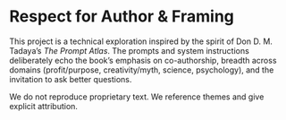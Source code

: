 # Respect for Author & Framing

This project is a technical exploration inspired by the spirit of Don D. M. Tadaya’s
*The Prompt Atlas*. The prompts and system instructions deliberately echo the book’s
emphasis on co-authorship, breadth across domains (profit/purpose, creativity/myth,
science, psychology), and the invitation to ask better questions.

We do not reproduce proprietary text. We reference themes and give explicit attribution.
